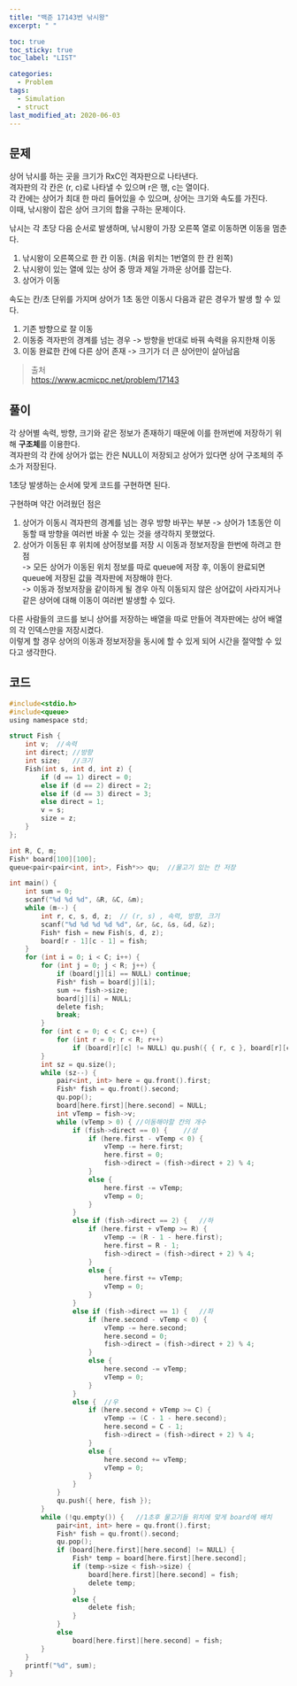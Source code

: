 ```yaml
---
title: "백준 17143번 낚시왕"
excerpt: " "

toc: true
toc_sticky: true
toc_label: "LIST"

categories:
  - Problem
tags:
  - Simulation
  - struct
last_modified_at: 2020-06-03
---
```

문제  
---------  
상어 낚시를 하는 곳을 크기가 RxC인 격자판으로 나타낸다.  
격자판의 각 칸은 (r, c)로 나타낼 수 있으며 r은 행, c는 열이다.  
각 칸에는 상어가 최대 한 마리 들어있을 수 있으며, 상어는 크기와 속도를 가진다.  
이때, 낚시왕이 잡은 상어 크기의 합을 구하는 문제이다.  


낚시는 각 초당 다음 순서로 발생하며, 낚시왕이 가장 오른쪽 열로 이동하면 이동을 멈춘다.  
1. 낚시왕이 오른쪽으로 한 칸 이동. (처음 위치는 1번열의 한 칸 왼쪽)  
2. 낚시왕이 있는 열에 있는 상어 중 땅과 제일 가까운 상어를 잡는다.  
3. 상어가 이동  


속도는 칸/초 단위를 가지며 상어가 1초 동안 이동시 다음과 같은 경우가 발생 할 수 있다.  
1. 기존 방향으로 잘 이동  
2. 이동중 격자판의 경계를 넘는 경우 -> 방향을 반대로 바꿔 속력을 유지한채 이동  
3. 이동 완료한 칸에 다른 상어 존재 -> 크기가 더 큰 상어만이 살아남음

>출처  
><https://www.acmicpc.net/problem/17143>  

풀이  
------------  
각 상어별 속력, 방향, 크기와 같은 정보가 존재하기 때문에 이를 한꺼번에 저장하기 위해 **구조체**를 이용한다.  
격자판의 각 칸에 상어가 없는 칸은 NULL이 저장되고 상어가 있다면 상어 구조체의 주소가 저장된다.  


1초당 발생하는 순서에 맞게 코드를 구현하면 된다.  

구현하며 약간 어려웠던 점은  
1. 상어가 이동시 격자판의 경계를 넘는 경우 방향 바꾸는 부분 -> 상어가 1초동안 이동할 때 방향을 여러번 바꿀 수 있는 것을 생각하지 못했었다.  
2. 상어가 이동된 후 위치에 상어정보를 저장 시 이동과 정보저장을 한번에 하려고 한 점  
-> 모든 상어가 이동된 위치 정보를 따로 queue에 저장 후, 이동이 완료되면 queue에 저장된 값을 격자판에 저장해야 한다.  
-> 이동과 정보저장을 같이하게 될 경우 아직 이동되지 않은 상어값이 사라지거나 같은 상어에 대해 이동이 여러번 발생할 수 있다.  


다른 사람들의 코드를 보니 상어를 저장하는 배열을 따로 만들어 격자판에는 상어 배열의 각 인덱스만을 저장시켰다.  
이렇게 할 경우 상어의 이동과 정보저장을 동시에 할 수 있게 되어 시간을 절약할 수 있다고 생각한다.  

코드  
--------  
``` c  
#include<stdio.h>
#include<queue>
using namespace std;

struct Fish {
	int v;	//속력
	int direct;	//방향
	int size;	//크기
	Fish(int s, int d, int z) {
		if (d == 1) direct = 0;
		else if (d == 2) direct = 2;
		else if (d == 3) direct = 3;
		else direct = 1;
		v = s;
		size = z;
	}
};

int R, C, m;
Fish* board[100][100];
queue<pair<pair<int, int>, Fish*>> qu;	//물고기 있는 칸 저장

int main() {
	int sum = 0;
	scanf("%d %d %d", &R, &C, &m);
	while (m--) {
		int r, c, s, d, z;	// (r, s) , 속력, 방향, 크기
		scanf("%d %d %d %d %d", &r, &c, &s, &d, &z);
		Fish* fish = new Fish(s, d, z);
		board[r - 1][c - 1] = fish;
	}
	for (int i = 0; i < C; i++) {
		for (int j = 0; j < R; j++) {
			if (board[j][i] == NULL) continue;
			Fish* fish = board[j][i];
			sum += fish->size;
			board[j][i] = NULL;
			delete fish;
			break;
		}
		for (int c = 0; c < C; c++) {
			for (int r = 0; r < R; r++)
				if (board[r][c] != NULL) qu.push({ { r, c }, board[r][c] });
		}
		int sz = qu.size();
		while (sz--) {
			pair<int, int> here = qu.front().first;
			Fish* fish = qu.front().second;
			qu.pop();
			board[here.first][here.second] = NULL;
			int vTemp = fish->v;
			while (vTemp > 0) {	//이동해야할 칸의 개수
				if (fish->direct == 0) {	//상
					if (here.first - vTemp < 0) {
						vTemp -= here.first;
						here.first = 0;
						fish->direct = (fish->direct + 2) % 4;
					}
					else {
						here.first -= vTemp;
						vTemp = 0;
					}
				}
				else if (fish->direct == 2) {	//하
					if (here.first + vTemp >= R) {
						vTemp -= (R - 1 - here.first);
						here.first = R - 1;
						fish->direct = (fish->direct + 2) % 4;
					}
					else {
						here.first += vTemp;
						vTemp = 0;
					}
				}
				else if (fish->direct == 1) {	//좌
					if (here.second - vTemp < 0) {
						vTemp -= here.second;
						here.second = 0;
						fish->direct = (fish->direct + 2) % 4;
					}
					else {
						here.second -= vTemp;
						vTemp = 0;
					}
				}
				else {	//우
					if (here.second + vTemp >= C) {
						vTemp -= (C - 1 - here.second);
						here.second = C - 1;
						fish->direct = (fish->direct + 2) % 4;
					}
					else {
						here.second += vTemp;
						vTemp = 0;
					}
				}
			}
			qu.push({ here, fish });
		}
		while (!qu.empty()) {	//1초후 물고기들 위치에 맞게 board에 배치
			pair<int, int> here = qu.front().first;
			Fish* fish = qu.front().second;
			qu.pop();
			if (board[here.first][here.second] != NULL) {
				Fish* temp = board[here.first][here.second];
				if (temp->size < fish->size) {
					board[here.first][here.second] = fish;
					delete temp;
				}
				else {
					delete fish;
				}
			}
			else
				board[here.first][here.second] = fish;
		}
	}
	printf("%d", sum);
}
```